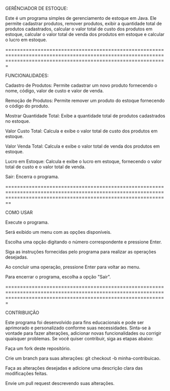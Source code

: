 GERÊNCIADOR DE ESTOQUE:

Este é um programa simples de gerenciamento de estoque em Java. Ele permite cadastrar produtos, remover produtos, exibir a quantidade total de produtos cadastrados, calcular o valor total de custo dos produtos em estoque, calcular o valor total de venda dos produtos em estoque e calcular o lucro em estoque.


===================================================================================================================================================================


FUNCIONALIDADES:

Cadastro de Produtos: Permite cadastrar um novo produto fornecendo o nome, código, valor de custo e valor de venda.

Remoção de Produtos: Permite remover um produto do estoque fornecendo o código do produto.

Mostrar Quantidade Total: Exibe a quantidade total de produtos cadastrados no estoque.

Valor Custo Total: Calcula e exibe o valor total de custo dos produtos em estoque.

Valor Venda Total: Calcula e exibe o valor total de venda dos produtos em estoque.

Lucro em Estoque: Calcula e exibe o lucro em estoque, fornecendo o valor total de custo e o valor total de venda.

Sair: Encerra o programa.


====================================================================================================================================================================


COMO USAR

Execute o programa.

Será exibido um menu com as opções disponíveis.

Escolha uma opção digitando o número correspondente e pressione Enter.

Siga as instruções fornecidas pelo programa para realizar as operações desejadas.

Ao concluir uma operação, pressione Enter para voltar ao menu.

Para encerrar o programa, escolha a opção "Sair".


===================================================================================================================================================================


CONTRIBUIÇÃO

Este programa foi desenvolvido para fins educacionais e pode ser aprimorado e personalizado conforme suas necessidades. Sinta-se à vontade para fazer alterações, adicionar novas funcionalidades ou corrigir quaisquer problemas. Se você quiser contribuir, siga as etapas abaixo:

Faça um fork deste repositório.

Crie um branch para suas alterações: git checkout -b minha-contribuicao.

Faça as alterações desejadas e adicione uma descrição clara das modificações feitas.

Envie um pull request descrevendo suas alterações.
